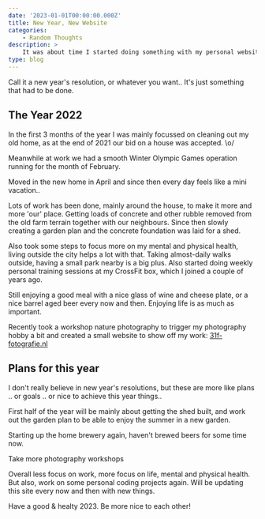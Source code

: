 ```yaml
---
date: '2023-01-01T00:00:00.000Z'
title: New Year, New Website
categories:
    - Random Thoughts
description: >
    It was about time I started doing something with my personal website again.
type: blog
---
```

Call it a new year's resolution, or whatever you want.. It's just something that had to be done.

## The Year 2022

In the first 3 months of the year I was mainly focussed on cleaning out my old home, as at the end of 2021 our bid on a house was accepted. \o/

Meanwhile at work we had a smooth Winter Olympic Games operation running for the month of February.

Moved in the new home in April and since then every day feels like a mini vacation..

Lots of work has been done, mainly around the house, to make it more and more 'our' place. Getting loads of concrete and other rubble removed from the old farm terrain together with our neighbours. Since then slowly creating a garden plan and the concrete foundation was laid for a shed.

Also took some steps to focus more on my mental and physical health, living outside the city helps a lot with that. Taking almost-daily walks outside, having a small park nearby is a big plus. Also started doing weekly personal training sessions at my CrossFit box, which I joined a couple of years ago.

Still enjoying a good meal with a nice glass of wine and cheese plate, or a nice barrel aged beer every now and then. Enjoying life is as much as important.

Recently took a workshop nature photography to trigger my photography hobby a bit and created a small website to show off my work: [31f-fotografie.nl](https://31f-fotografie.nl)

## Plans for this year

I don't really believe in new year's resolutions, but these are more like plans .. or goals .. or nice to achieve this year things..

First half of the year will be mainly about getting the shed built, and work out the garden plan to be able to enjoy the summer in a new garden.

Starting up the home brewery again, haven't brewed beers for some time now.

Take more photography workshops

Overall less focus on work, more focus on life, mental and physical health.
But also, work on some personal coding projects again. Will be updating this site every now and then with new things.

Have a good & healty 2023. Be more nice to each other!
